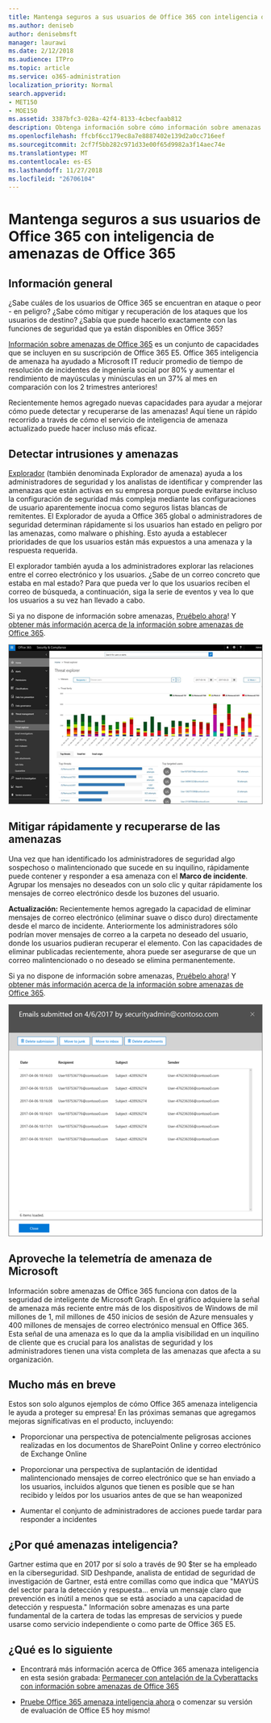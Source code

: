 ```yaml
---
title: Mantenga seguros a sus usuarios de Office 365 con inteligencia de amenazas de Office 365
ms.author: deniseb
author: denisebmsft
manager: laurawi
ms.date: 2/12/2018
ms.audience: ITPro
ms.topic: article
ms.service: o365-administration
localization_priority: Normal
search.appverid:
- MET150
- MOE150
ms.assetid: 3387bfc3-028a-42f4-8133-4cbecfaab812
description: Obtenga información sobre cómo información sobre amenazas de Office 365 puede ayudar a su organización a detectar intrusiones y las amenazas y rápidamente mitigar y recuperarse de las amenazas.
ms.openlocfilehash: ffcbf6cc179ec8a7e8887402e139d2a0cc716eef
ms.sourcegitcommit: 2cf7f5bb282c971d33e00f65d9982a3f14aec74e
ms.translationtype: MT
ms.contentlocale: es-ES
ms.lasthandoff: 11/27/2018
ms.locfileid: "26706104"
---
```

# <a name="keep-your-office-365-users-safe-with-office-365-threat-intelligence"></a>Mantenga seguros a sus usuarios de Office 365 con inteligencia de amenazas de Office 365

## <a name="overview"></a>Información general

¿Sabe cuáles de los usuarios de Office 365 se encuentran en ataque o peor - en peligro? ¿Sabe cómo mitigar y recuperación de los ataques que los usuarios de destino? ¿Sabía que puede hacerlo exactamente con las funciones de seguridad que ya están disponibles en Office 365? 
  
[Información sobre amenazas de Office 365](office-365-ti.md) es un conjunto de capacidades que se incluyen en su suscripción de Office 365 E5. Office 365 inteligencia de amenaza ha ayudado a Microsoft IT reducir promedio de tiempo de resolución de incidentes de ingeniería social por 80% y aumentar el rendimiento de mayúsculas y minúsculas en un 37% al mes en comparación con los 2 trimestres anteriores! 
  
Recientemente hemos agregado nuevas capacidades para ayudar a mejorar cómo puede detectar y recuperarse de las amenazas! Aquí tiene un rápido recorrido a través de cómo el servicio de inteligencia de amenaza actualizado puede hacer incluso más eficaz.
  
## <a name="detect-intrusions-and-threats"></a>Detectar intrusiones y amenazas

[Explorador](use-explorer-in-security-and-compliance.md) (también denominada Explorador de amenaza) ayuda a los administradores de seguridad y los analistas de identificar y comprender las amenazas que están activas en su empresa porque puede evitarse incluso la configuración de seguridad más compleja mediante las configuraciones de usuario aparentemente inocua como seguros listas blancas de remitentes. El Explorador de ayuda a Office 365 global o administradores de seguridad determinan rápidamente si los usuarios han estado en peligro por las amenazas, como malware o phishing. Esto ayuda a establecer prioridades de que los usuarios están más expuestos a una amenaza y la respuesta requerida. 
  
El explorador también ayuda a los administradores explorar las relaciones entre el correo electrónico y los usuarios. ¿Sabe de un correo concreto que estaba en mal estado? Para que pueda ver lo que los usuarios reciben el correo de búsqueda, a continuación, siga la serie de eventos y vea lo que los usuarios a su vez han llevado a cabo.

Si ya no dispone de información sobre amenazas, [Pruébelo ahora](https://aka.ms/tryo365threatintel3)! Y [obtener más información acerca de la información sobre amenazas de Office 365](https://aka.ms/readmoreabouto365threatintel).
  
![Captura de pantalla del explorador de amenaza en Office 365, codificados por colores por familia de código malintencionado](media/591338dd-252a-437d-b5f2-87aa42e74b0c.png)
  
## <a name="quickly-mitigate-and-recover-from-threats"></a>Mitigar rápidamente y recuperarse de las amenazas

Una vez que han identificado los administradores de seguridad algo sospechoso o malintencionado que sucede en su inquilino, rápidamente puede contener y responder a esa amenaza con el **Marco de incidente**. Agrupar los mensajes no deseados con un solo clic y quitar rápidamente los mensajes de correo electrónico desde los buzones del usuario. 
  
 **Actualización:** Recientemente hemos agregado la capacidad de eliminar mensajes de correo electrónico (eliminar suave o disco duro) directamente desde el marco de incidente. Anteriormente los administradores sólo podrían mover mensajes de correo a la carpeta no deseado del usuario, donde los usuarios pudieran recuperar el elemento. Con las capacidades de eliminar publicadas recientemente, ahora puede ser asegurarse de que un correo malintencionado o no deseado se elimina permanentemente. 
  
Si ya no dispone de información sobre amenazas, [Pruébelo ahora](https://aka.ms/tryo365threatintel3)! Y [obtener más información acerca de la información sobre amenazas de Office 365](https://aka.ms/readmoreabouto365threatintel).
  
![Captura de pantalla de la lista de correo electrónico de corrección de incidentes](media/9d8452d3-d8d2-4b26-81f9-76396e08dd17.png)
  
## <a name="leverage-the-threat-telemetry-of-microsoft"></a>Aproveche la telemetría de amenaza de Microsoft

Información sobre amenazas de Office 365 funciona con datos de la seguridad de inteligente de Microsoft Graph. En el gráfico adquiere la señal de amenaza más reciente entre más de los dispositivos de Windows de mil millones de 1, mil millones de 450 inicios de sesión de Azure mensuales y 400 millones de mensajes de correo electrónico mensual en Office 365. Esta señal de una amenaza es lo que da la amplia visibilidad en un inquilino de cliente que es crucial para los analistas de seguridad y los administradores tienen una vista completa de las amenazas que afecta a su organización. 
  
## <a name="more-to-come"></a>Mucho más en breve

Estos son solo algunos ejemplos de cómo Office 365 amenaza inteligencia le ayuda a proteger su empresa! En las próximas semanas que agregamos mejoras significativas en el producto, incluyendo:
  
- Proporcionar una perspectiva de potencialmente peligrosas acciones realizadas en los documentos de SharePoint Online y correo electrónico de Exchange Online
    
- Proporcionar una perspectiva de suplantación de identidad malintencionado mensajes de correo electrónico que se han enviado a los usuarios, incluidos algunos que tienen es posible que se han recibido y leídos por los usuarios antes de que se han weaponized
    
- Aumentar el conjunto de administradores de acciones puede tardar para responder a incidentes
    
## <a name="why-threat-intelligence"></a>¿Por qué amenazas inteligencia?

Gartner estima que en 2017 por sí solo a través de 90 $ter se ha empleado en la ciberseguridad. SID Deshpande, analista de entidad de seguridad de investigación de Gartner, está entre comillas como que indica que "MAYÚS del sector para la detección y respuesta... envía un mensaje claro que prevención es inútil a menos que se está asociado a una capacidad de detección y respuesta." Información sobre amenazas es una parte fundamental de la cartera de todas las empresas de servicios y puede usarse como servicio independiente o como parte de Office 365 E5.
  
## <a name="whats-next"></a>¿Qué es lo siguiente

- Encontrará más información acerca de Office 365 amenaza inteligencia en esta sesión grabada: [Permanecer con antelación de la Cyberattacks con información sobre amenazas de Office 365](https://myignite.microsoft.com/videos/53723)
    
- [Pruebe Office 365 amenaza inteligencia ahora](https://aka.ms/tryo365threatintel3) o comenzar su versión de evaluación de Office E5 hoy mismo! 
    


